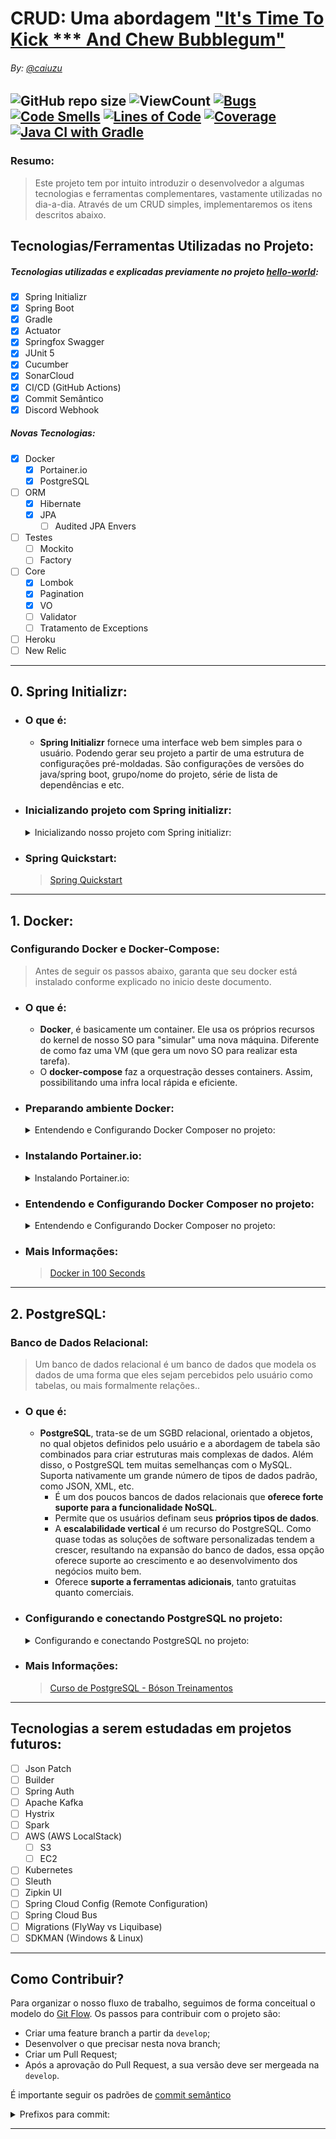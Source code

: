 # CRUD: Uma abordagem ["It's Time To Kick *** And Chew Bubblegum"](https://www.youtube.com/watch?v=D0GZ4Y9w6o0)

###### By: [@caiuzu](https://github.com/Caiuzu/)

![GitHub repo size](https://img.shields.io/github/repo-size/Caiuzu/crud)
![ViewCount](https://views.whatilearened.today/views/github/Caiuzu/crud.svg)
[![Bugs](https://sonarcloud.io/api/project_badges/measure?project=Caiuzu_crud&metric=bugs)](https://sonarcloud.io/dashboard?id=Caiuzu_crud)
[![Code Smells](https://sonarcloud.io/api/project_badges/measure?project=Caiuzu_crud&metric=code_smells)](https://sonarcloud.io/dashboard?id=Caiuzu_crud)
[![Lines of Code](https://sonarcloud.io/api/project_badges/measure?project=Caiuzu_crud&metric=ncloc)](https://sonarcloud.io/dashboard?id=Caiuzu_crud)
[![Coverage](https://sonarcloud.io/api/project_badges/measure?project=Caiuzu_crud&metric=coverage)](https://sonarcloud.io/dashboard?id=Caiuzu_crud)
[![Java CI with Gradle](https://github.com/Caiuzu/crud/actions/workflows/gradle.yml/badge.svg?branch=master)](https://github.com/Caiuzu/crud/actions/workflows/gradle.yml)
---

### Resumo:

> Este projeto tem por intuito introduzir o desenvolvedor a algumas tecnologias e ferramentas complementares, vastamente
> utilizadas no dia-a-dia.
> Através de um CRUD simples, implementaremos os itens descritos abaixo.

## Tecnologias/Ferramentas Utilizadas no Projeto:

##### Tecnologias utilizadas e explicadas previamente no projeto [hello-world](https://github.com/Caiuzu/hello-world):

- [x] Spring Initializr
- [x] Spring Boot
- [X] Gradle
- [X] Actuator
- [X] Springfox Swagger
- [X] JUnit 5
- [X] Cucumber
- [X] SonarCloud
- [X] CI/CD (GitHub Actions)
- [X] Commit Semântico
- [X] Discord Webhook

##### Novas Tecnologias:

- [X] Docker
    - [X] Portainer.io
    - [X] PostgreSQL

- [ ] ORM
  - [X] Hibernate
  - [X] JPA
    - [ ] Audited JPA Envers 

- [ ] Testes
  - [ ] Mockito
  - [ ] Factory

- [ ] Core
  - [X] Lombok
  - [X] Pagination
  - [X] VO
  - [ ] Validator
  - [ ] Tratamento de Exceptions

- [ ] Heroku
- [ ] New Relic

---

## 0. Spring Initializr:

- ### O que é:
    - **Spring Initializr** fornece uma interface web bem simples para o usuário. Podendo gerar seu projeto a partir de
      uma estrutura de configurações pré-moldadas. São configurações de versões do java/spring boot, grupo/nome do
      projeto, série de lista de dependências e etc.

- ### Inicializando projeto com Spring initializr:
  <details>
  <summary>Inicializando nosso projeto com Spring initializr:</summary>

    - Inicializaremos o projeto através do [spring initializr](http://start.spring.io) utilizando os parâmetros
      abaixo:

        - **Project**: Gradle Project;
            - **Language**: Java;
            - **Spring Boot**: 2.6.5;
            - **Project Metadata**:
                - **Group**: br.com.simple
                - **Artifact**: crud
                - **Name**: crud
                - **Description**: Simple CRUD API
                - **Package name**: br.com.simple.crud
                - **Packaging**: jar
                - **Java**: 11
            - **Dependencies**: Spring Web, Spring Data JPA, PostgreSQL Driver, Lombok

  </details>

- ### Spring Quickstart:
  > [Spring Quickstart](https://spring.io/quickstart)

---


## 1. Docker:

### Configurando Docker e Docker-Compose:

> Antes de seguir os passos abaixo, garanta que seu docker está instalado conforme explicado no inicio deste documento.

- ### O que é:
    - **Docker**, é basicamente um container. Ele usa os próprios recursos do kernel de nosso SO para "simular" uma nova
      máquina. Diferente de como faz uma VM (que gera um novo SO para realizar esta tarefa).
    - O **docker-compose** faz a orquestração desses containers. Assim, possibilitando uma infra local rápida e
      eficiente.

- ### Preparando ambiente Docker:
  <details>
  <summary>Entendendo e Configurando Docker Composer no projeto:</summary>

  ### 1.1. Preparando ambiente Docker:
    - > Source: [Tutorial DigitalOcean](https://www.digitalocean.com/community/tutorials/how-to-install-and-use-docker-on-ubuntu-20-04)

      #### 1.1.1 — Instalando Docker

        - Primeiro, atualize sua lista existente de pacotes:
          ```shell
          sudo apt update
          ```

        - Em seguida, instale alguns pacotes de pré-requisitos que permitem ao apt usar pacotes sobre HTTPS:
          ```shell
          sudo apt install apt-transport-https ca-certificates curl software-properties-common
          ```

        - Em seguida, adicione a chave GPG para o repositório oficial do Docker ao seu sistema:
          ```shell
          curl -fsSL https://download.docker.com/linux/ubuntu/gpg | sudo apt-key add -
          ```

        - Adicione o repositório Docker às fontes APT:
          ```shell
          sudo add-apt-repository "deb [arch=amd64] https://download.docker.com/linux/ubuntu $(lsb_release -cs) stable"
          ```

        - Em seguida, atualize o banco de dados de pacotes com os pacotes Docker do repo recém-adicionado:
          ```shell
          sudo apt update
          ```

        - Certifique-se de que está prestes a instalar a partir do repositório Docker em vez do repositório Ubuntu
          padrão:
          ```shell
          apt-cache policy docker-ce
          ```

          _Observe que docker-ce não está instalado, mas o candidato para instalação é do repositório Docker para Ubuntu
          20.04 (focal)._
          Finalmente, instale o Docker:
            ```shell
            sudo apt install docker-ce
            ```

        - O Docker agora deve estar instalado, o daemon iniciado e o processo habilitado para iniciar na inicialização.
          Verifique se ele está funcionando:
            - **LINUX**:
              ```shell
              sudo systemctl status docker 
              ```
            - **WSL2**:
              ```shell
              sudo /etc/init.d/docker status 
              ```

      #### 1.1.2 — Executando o comando Docker sem Sudo (opcional)

        - Se quiser evitar digitar sudo sempre que executar o comando docker, adicione seu nome de usuário ao grupo
          docker:
          ```shell
          sudo usermod -aG docker ${USER}
          ```

        - Para aplicar a nova associação de grupo, saia do servidor e entre novamente ou digite o seguinte:
          > Você será solicitado a inserir sua senha de usuário para continuar.
          ```shell
          su - ${USER}
          ```
        - Confirme se o seu usuário foi adicionado ao grupo docker digitando:
          ```shell
          id -nG
          ```

          > _**Output**: sammy sudo docker_

        - listar docker e rodar teste:
          ```shell
          docker ps
          ```
          ```shell
          docker run hello-world
          ```
        - Instale também o docker compose (utilizaremos 1.28.2)
          ```shell
          sudo curl -L "https://github.com/docker/compose/releases/download/1.28.2/docker-compose-$(uname -s)-$(uname -m)" -o /usr/local/bin/docker-compose
          ```
        - dando permissão de execução para docker-compose:
          ```shell
          sudo chmod +x /usr/local/bin/docker-compose
          ```
        - Verificando versão:
          ```shell
          docker-compose --version
          ```

  </details>

- ### Instalando Portainer.io:
  <details>
  <summary>Instalando Portainer.io:</summary> 

  ### 2 — Instalando Portainer.io
  Iremos instalar o [portainer.io](https://www.portainer.io) para termos uma visualização dos containers via UI:

    - Criando volume:
      ```shell
        docker volume create portainer_data
      ```
    - Instalando portainer no volume:
      ```shell
        docker run -d -p 8000:8000 -p 9000:9000 --name=portainer --restart=always -v /var/run/docker.sock:/var/run/docker.sock -v portainer_data:/data portainer/portainer-ce
      ```
    - Para acessar: http://localhost:9000/

  </details>

- ### Entendendo e Configurando Docker Composer no projeto:
  <details>
  <summary>Entendendo e Configurando Docker Composer no projeto:</summary>

  ### 3.1. Comandos mais utilizados:

  > Antes de utiliza-los, devemos estar no diretório, no terminal:

    - **Iniciar serviço docker**:
        - **WSL**: `sudo /etc/init.d/docker start`;
        - **Linux**: `sudo systemctl start docker`;
    - **Iniciar**: `docker-compose up -d`;
    - **Listar containers**: `docker ps`;
    - **Derrubar os container e remover os volumes**: `docker-compose down`.

  ### 3.2. Serviços no container:

    - Iremos criar um diretório [docker](./docker) em nosso projeto e criaremos o arquivo de configuração
      [docker-compose.yml](./docker/docker-compose.yml).

    - Antes, temos que identificar o que queremos conteinerizar. Para este projeto será apenas nosso banco de dados;

    - Vamos entender nosso [docker-compose.yml](./docker/docker-compose.yml):

        ````yaml
          version: '3.7'
          services:
            crud-database:
              # image to fetch from docker hub
              image: postgres:latest
  
              # Environment variables for startup script
              # container will use these variables
              # to start the container with these define variables. 
              environment:
                POSTGRES_PASSWORD: admin
                POSTGRES_USER: admin
                POSTGRES_DB: crudDB
              container_name: crud-database
  
              # Mapping of container port to host
              ports:
                - "5432:5432"
        ````

        - `version ‘3.7’`: Isso indica que estamos usando a versão 3.7 do Docker Compose, e o Docker fornecerá os
          recursos apropriados.

        - `services`: Esta seção define todos os diferentes contêineres que criaremos. Em nosso projeto, temos cinco
          serviços (
          dois bancos, kafka, etc).

        - `database-checkout`: Este é o nome do nosso serviço de banco de dados. O Docker Compose criará contêineres com
          o nome que fornecemos.

        - `image`: Se não tivermos um Dockerfile e quisermos executar um serviço usando uma imagem pré-construída,
          especificamos o local da imagem usando a cláusula image. O Compose fará um fork de um contêiner dessa imagem.

        - `ports`: Isso é usado para mapear as portas do contêiner para a máquina host.

        - `environment`: A cláusula nos permite configurar uma variável de ambiente no contêiner. É o mesmo que o
          argumento -e no Docker ao executar um contêiner.

        - Os parâmetros `POSTGRES_PASSWORD`, `POSTGRES_USER`, `POSTGRES_DB`, indicam ao docker, para inicializar nosso
          banco de dados com o usuário de conexão pré-configurado.

  -----

  </details>

- ### Mais Informações:
  > [Docker in 100 Seconds](https://www.youtube.com/watch?v=Gjnup-PuquQ)

-----

## 2. PostgreSQL:

### Banco de Dados Relacional:

> Um banco de dados relacional é um banco de dados que modela os dados de uma forma que eles sejam percebidos pelo
> usuário como tabelas, ou mais formalmente relações..

- ### O que é:
    - **PostgreSQL**, trata-se de um SGBD relacional, orientado a objetos, no qual objetos definidos pelo usuário e a
      abordagem de tabela são combinados para criar estruturas mais complexas de dados. Além disso, o PostgreSQL tem
      muitas semelhanças com o MySQL. Suporta nativamente um grande número de tipos de dados padrão, como JSON, XML,
      etc.
        - É um dos poucos bancos de dados relacionais que **oferece forte suporte para a funcionalidade NoSQL**.
        - Permite que os usuários definam seus **próprios tipos de dados**.
        - A **escalabilidade vertical** é um recurso do PostgreSQL. Como quase todas as soluções de software
          personalizadas tendem a crescer, resultando na expansão do banco de dados, essa opção oferece suporte ao
          crescimento e ao desenvolvimento dos negócios muito bem.
        - Oferece **suporte a ferramentas adicionais**, tanto gratuitas quanto comerciais.

- ### Configurando e conectando PostgreSQL no projeto:
  <details>
  <summary>Configurando e conectando PostgreSQL no projeto:</summary>

  #### 1 - Conectando banco:

    - **Após configurado nosso container seguindo os passo do item anterior, iremos conectar o banco à nossa
      aplicação**:

        - Primeiramente, iremos adicionar as seguinte linhas de dependência em nosso
          arquivo [build.gradle](./build.gradle)

          ```
              dependencies {
                  // PostgreSQL
                  runtimeOnly 'org.postgresql:postgresql'
              }
          ```
        - Em seguida, em [application.yml](./src/main/resources/application.yml), iremos colocar as propriedades com
          dados
          de conexão:
          ```yaml
          spring:
          datasource:
            url: jdbc:postgresql://localhost:5432/crudDB
            username: admin
            password: admin
            driver-class-name: org.postgresql.Driver
            hikari:
              connection-test-query: select 1
          ```
        - Desta forma, com o container inicializado, ao rodar a aplicação, teremos nossa conexão entre aplicação e banco
          de dados.
  -----

  </details>

- ### Mais Informações:
  > [Curso de PostgreSQL - Bóson Treinamentos](https://www.youtube.com/playlist?list=PLucm8g_ezqNoAkYKXN_zWupyH6hQCAwxY)

---



## Tecnologias a serem estudadas em projetos futuros:

- [ ] Json Patch
- [ ] Builder
- [ ] Spring Auth
- [ ] Apache Kafka
- [ ] Hystrix
- [ ] Spark
- [ ] AWS (AWS LocalStack)
    - [ ] S3
    - [ ] EC2
- [ ] Kubernetes
- [ ] Sleuth
- [ ] Zipkin UI
- [ ] Spring Cloud Config (Remote Configuration)
- [ ] Spring Cloud Bus
- [ ] Migrations (FlyWay vs Liquibase)
- [ ] SDKMAN (Windows & Linux)

---


## Como Contribuir?

Para organizar o nosso fluxo de trabalho, seguimos de forma conceitual o modelo do
[Git Flow](https://www.atlassian.com/git/tutorials/comparing-workflows/gitflow-workflow). Os passos para contribuir com
o projeto são:

- Criar uma feature branch a partir da `develop`;
- Desenvolver o que precisar nesta nova branch;
- Criar um Pull Request;
- Após a aprovação do Pull Request, a sua versão deve ser mergeada na `develop`.

É importante seguir os padrões
de [commit semântico](https://blog.geekhunter.com.br/o-que-e-commit-e-como-usar-commits-semanticos/)

<details>
<summary>Prefixos para commit:</summary>

- **build**: Alterações que afetam o sistema de construção ou dependências externas (escopos de exemplo: gulp, broccoli,
  npm),
- **ci**: Mudanças em nossos arquivos e scripts de configuração de CI (escopos de exemplo: Travis, Circle, BrowserStack,
  SauceLabs);
- **docs**: referem-se a inclusão ou alteração somente de arquivos de documentação;
- **feat**: Tratam adições de novas funcionalidades ou de quaisquer outras novas implantações ao código;
- **fix**: Essencialmente definem o tratamento de correções de bugs;
- **perf**: Uma alteração de código que melhora o desempenho;
- **refactor**: Tipo utilizado em quaisquer mudanças que sejam executados no código, porém não alterem a funcionalidade
  final da tarefa impactada;
- **style**: Alterações referentes a formatações na apresentação do código que não afetam o significado do código, como
  por exemplo: espaço em branco, formatação, ponto e vírgula ausente etc.);
- **test**: Adicionando testes ausentes ou corrigindo testes existentes nos processos de testes automatizados (TDD);
- **chore**: Atualização de tarefas que não ocasionam alteração no código de produção, mas mudanças de ferramentas,
  mudanças de configuração e bibliotecas que realmente não entram em produção;
- **env**: basicamente utilizado na descrição de modificações ou adições em arquivos de configuração em processos e
  métodos de integração contínua (CI), como parâmetros em arquivos de configuração de containers.
- **improvement**: commits que melhoram uma implementação atual sem adicionar um novo recurso ou consertar um bug.

-----

</details>

---